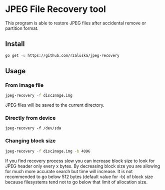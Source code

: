 # JPEG File Recovery tool

This program is able to restore JPEG files after accidental remove or partition format.

## Install

```sh
go get -u https://github.com/rzaluska/jpeg-recovery
```

## Usage

### From image file
```sh
jpeg-recovery -f discImage.img
```

JPEG files will be saved to the current directory.


### Directly from device

```
jpeg-recovery -f /dev/sda
```

### Changing block size
```sh
jpeg-recovery -f discImage.img -b 4096
```

If you find recovery process slow you can increase block size to look
for JPEG header only every x bytes. By decreasing block size you are allowing
for much more accurate search but time will increase. It is not recommended to
go below 512 bytes (default value for -b) of block size
because filesystems tend not to go below that limit of allocation size.
